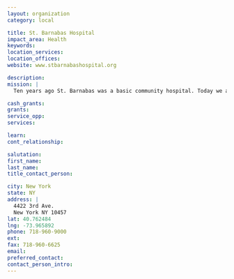 ```yaml
---
layout: organization
category: local

title: St. Barnabas Hospital
impact_area: Health
keywords: 
location_services: 
location_offices: 
website: www.stbarnabashospital.org

description: 
mission: |
  Ten years ago St. Barnabas was a basic community hospital. Today we are a comprehensive health care system, providing a full range of medical services covering the entire life span. As a designated regional trauma center we are now providing the highest quality of care to the most critically ill in our community. 

cash_grants: 
grants: 
service_opp: 
services: 

learn: 
cont_relationship: 

salutation: 
first_name: 
last_name: 
title_contact_person: 

city: New York
state: NY
address: |
  4422 3rd Ave.  
  New York NY 10457
lat: 40.762484
lng: -73.965892
phone: 718-960-9000
ext: 
fax: 718-960-6625
email: 
preferred_contact: 
contact_person_intro: 
---
```

